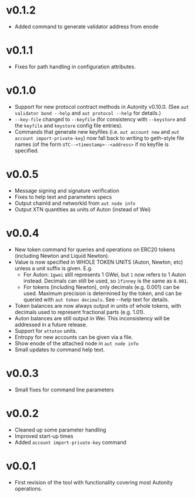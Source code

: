 # v0.1.2

- Added command to generate validator address from enode

# v0.1.1

- Fixes for path handling in configuration attributes.

# v0.1.0

- Support for new protocol contract methods in Autonity v0.10.0. (See `aut validator bond --help` and `aut protocol --help` for details.)
- `--key-file` changed to `--keyfile` (for consistency with `--keystore` and the `keyfile` and `keystore` config file entries).
- Commands that generate new keyfiles (i.e. `aut account new` and `aut account import-private-key`) now fall back to writing to geth-style file names (of the form `UTC--<timestamp>--<address>` if no keyfile is specified.

# v0.0.5

- Message signing and signature verification
- Fixes to help text and parameters specs
- Output chainId and networkId from `aut node info`
- Output XTN quantities as units of Auton (instead of Wei)

# v0.0.4

- New token command for queries and operations on ERC20 tokens (including Newton and Liquid Newton).
- Value is now specified in WHOLE TOKEN UNITS (Auton, Newton, etc) unless a unit suffix is given.  E.g.
  - For Auton: `1gwei` still represents 1 GWei, but `1` now refers to 1 Auton instead.  Decimals can still be used, so `1finney` is the same as `0.001`.
  - For tokens (including Newton), only decimals (e.g. 0.001) can be used.  Maximum precision is determined by the token, and can be queried with `aut token decimals`. See --help text for details.
- Token balances are now always output in units of whole tokens, with decimals used to represent fractional parts (e.g. 1.01).
- Auton balances are still output in Wei.  This inconsistency will be addressed in a future release.
- Support for `attoton` units.
- Entropy for new accounts can be given via a file.
- Show enode of the attached node in `aut node info`
- Small updates to command help text.

# v0.0.3

- Small fixes for command line parameters

# v0.0.2

- Cleaned up some parameter handling
- Improved start-up times
- Added `account import-private-key` command

# v0.0.1

- First revision of the tool with functionality covering most Autonity operations.
